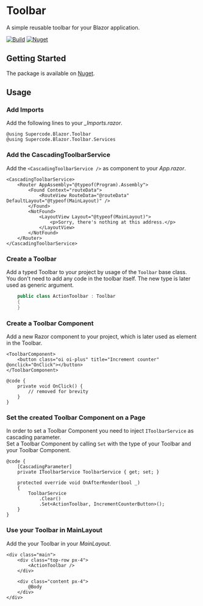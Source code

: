 # Toolbar
A simple reusable toolbar for your Blazor application.

[![Build](https://img.shields.io/github/workflow/status/cschulzsuper/blazor-toolbar/Deploy%20Master)](https://github.com/cschulzsuper/blazor-toolbar/actions?query=workflow%3A"Deploy+Master")
[![Nuget](https://img.shields.io/github/v/release/cschulzsuper/blazor-toolbar?sort=semver)](https://github.com/cschulzsuper/blazor-toolbar/packages/)

## Getting Started
The package is available on [Nuget](https://www.nuget.org/packages/Supercode.Blazor.Toolbar/).  

## Usage

### Add Imports

Add the following lines to your *_Imports.razor*.

```razor
@using Supercode.Blazor.Toolbar
@using Supercode.Blazor.Toolbar.Services
```

### Add the CascadingToolbarService

Add the `<CascadingToolbarService />` as component to your *App.razor*.

```razor
<CascadingToolbarService>
    <Router AppAssembly="@typeof(Program).Assembly">
        <Found Context="routeData">
            <RouteView RouteData="@routeData" DefaultLayout="@typeof(MainLayout)" />
        </Found>
        <NotFound>
            <LayoutView Layout="@typeof(MainLayout)">
                <p>Sorry, there's nothing at this address.</p>
            </LayoutView>
        </NotFound>
    </Router>
</CascadingToolbarService>
```

### Create a Toolbar

Add a typed Toolbar to your project by usage of the `Toolbar` base class.  
You don't need to add any code in the toolbar itself. The new type is later used as generic argument.

```csharp
    public class ActionToolbar : Toolbar
    {
    }
```

### Create a Toolbar Component

Add a new Razor component to your project, which is later used as element in the Toolbar.

```razor
<ToolbarComponent>
    <button class="oi oi-plus" title="Increment counter" @onclick="OnClick"></button>
</ToolbarComponent>

@code {
    private void OnClick() {
        // removed for brevity 
    }  
}
```

### Set the created Toolbar Component on a Page

In order to set a Toolbar Component you need to inject `IToolbarService` as cascading parameter.  
Set a Toolbar Component by calling `Set` with the type of your Toolbar and your Toolbar Component.

```razor
@code {
    [CascadingParameter]
    private IToolbarService ToolbarService { get; set; }

    protected override void OnAfterRender(bool _)
    {
        ToolbarService
            .Clear()
            .Set<ActionToolbar, IncrementCounterButton>();
    }
}
```

### Use your Toolbar in MainLayout

Add the your Toolbar in your *MainLayout*.

```razor
<div class="main">
    <div class="top-row px-4">
        <ActionToolbar />
    </div>

    <div class="content px-4">
        @Body
    </div>
</div>
```
